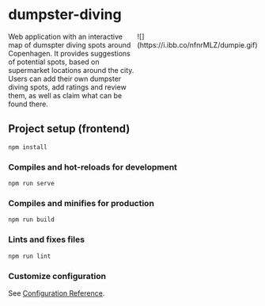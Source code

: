 # dumpster-diving
<div style="display: flex;">
  <div>
    Web application with an interactive map of dumspter diving spots around Copenhagen. It provides suggestions of potential spots, based on supermarket locations     around the city. Users can add their own dumpster diving spots, add ratings and review them, as well as claim what can be found there. 
  </div>
  <div>
  ![](https://i.ibb.co/nfnrMLZ/dumpie.gif)
  </div>
</div>

## Project setup (frontend)
```
npm install
```

### Compiles and hot-reloads for development
```
npm run serve
```

### Compiles and minifies for production
```
npm run build
```

### Lints and fixes files
```
npm run lint
```

### Customize configuration
See [Configuration Reference](https://cli.vuejs.org/config/).
